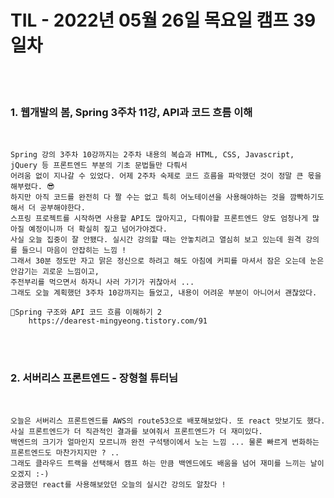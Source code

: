 # TIL - 2022년 05월 26일 목요일 캠프 39일차
<br>
<br>

### 1. 웹개발의 봄, Spring 3주차 11강, API과 코드 흐름 이해
<br>

    Spring 강의 3주차 10강까지는 2주차 내용의 복습과 HTML, CSS, Javascript, jQuery 등 프론트엔드 부분의 기초 문법들만 다뤄서  
    어려움 없이 지나갈 수 있었다. 어제 2주차 숙제로 코드 흐름을 파악했던 것이 정말 큰 몫을 해부렸다. 😎  
    하지만 아직 코드를 완전히 다 짤 수는 없고 특히 어노테이션을 사용해야하는 것을 깜빡하기도 해서 더 공부해야한다.  
    스프링 프로젝트를 시작하면 사용할 API도 많아지고, 다뤄야할 프론트엔드 양도 엄청나게 많아질 예정이니까 더 확실히 짚고 넘어가야겠다.  
    사실 오늘 집중이 잘 안됐다. 실시간 강의할 때는 안놓치려고 열심히 보고 있는데 원격 강의를 들으니 마음이 안잡히는 느낌 !  
    그래서 30분 정도만 자고 맑은 정신으로 하려고 해도 아침에 커피를 마셔서 잠은 오는데 눈은 안감기는 괴로운 느낌이고,  
    주전부리를 먹으면서 하자니 사러 가기가 귀찮아서 ...  
    그래도 오늘 계획했던 3주차 10강까지는 들었고, 내용이 어려운 부분이 아니어서 괜찮았다.  

    📎Spring 구조와 API 코드 흐름 이해하기 2
        https://dearest-mingyeong.tistory.com/91

<br>
<br>

### 2. 서버리스 프론트엔드 - 장형철 튜터님
<br>

    오늘은 서버리스 프론트엔드를 AWS의 route53으로 배포해보았다. 또 react 맛보기도 했다.  
    사실 프론트엔드가 더 직관적인 결과를 보여줘서 프론트엔드가 더 재미있다.  
    백엔드의 크기가 얼마인지 모르니까 완전 구석탱이에서 노는 느낌 ... 물론 빠르게 변화하는 프론트엔드도 마찬가지지만 ? ..  
    그래도 클라우드 트랙을 선택해서 캠프 하는 만큼 백엔드에도 배움을 넘어 재미를 느끼는 날이 오겠지 :-)
    궁금했던 react를 사용해보았던 오늘의 실시간 강의도 알찼다 !

<br>
<br>
